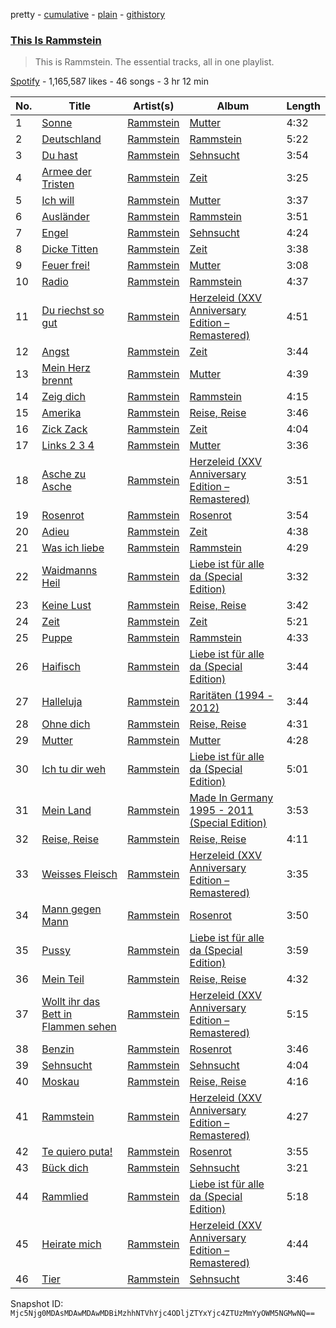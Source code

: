 pretty - [cumulative](/playlists/cumulative/37i9dQZF1DZ06evO3RbzfW.md) - [plain](/playlists/plain/37i9dQZF1DZ06evO3RbzfW) - [githistory](https://github.githistory.xyz/mackorone/spotify-playlist-archive/blob/main/playlists/plain/37i9dQZF1DZ06evO3RbzfW)

### [This Is Rammstein](https://open.spotify.com/playlist/37i9dQZF1DZ06evO3RbzfW)

> This is Rammstein\. The essential tracks, all in one playlist.

[Spotify](https://open.spotify.com/user/spotify) - 1,165,587 likes - 46 songs - 3 hr 12 min

| No. | Title | Artist(s) | Album | Length |
|---|---|---|---|---|
| 1 | [Sonne](https://open.spotify.com/track/3gVhsZtseYtY1fMuyYq06F) | [Rammstein](https://open.spotify.com/artist/6wWVKhxIU2cEi0K81v7HvP) | [Mutter](https://open.spotify.com/album/1CtTTpKbHU8KbHRB4LmBbv) | 4:32 |
| 2 | [Deutschland](https://open.spotify.com/track/2bPGTMB5sFfFYQ2YvSmup0) | [Rammstein](https://open.spotify.com/artist/6wWVKhxIU2cEi0K81v7HvP) | [Rammstein](https://open.spotify.com/album/1LoyJQVHPLHE3fCCS8Juek) | 5:22 |
| 3 | [Du hast](https://open.spotify.com/track/5awDvzxWfd53SSrsRZ8pXO) | [Rammstein](https://open.spotify.com/artist/6wWVKhxIU2cEi0K81v7HvP) | [Sehnsucht](https://open.spotify.com/album/2w6Vy8qZLU4niyQAHyu0Ag) | 3:54 |
| 4 | [Armee der Tristen](https://open.spotify.com/track/514GW1c9Jn21KgZmO6mZIE) | [Rammstein](https://open.spotify.com/artist/6wWVKhxIU2cEi0K81v7HvP) | [Zeit](https://open.spotify.com/album/75OE7M0wduJyffbffehHuR) | 3:25 |
| 5 | [Ich will](https://open.spotify.com/track/3X0K6fII7VIwL1URPrp8Ko) | [Rammstein](https://open.spotify.com/artist/6wWVKhxIU2cEi0K81v7HvP) | [Mutter](https://open.spotify.com/album/1CtTTpKbHU8KbHRB4LmBbv) | 3:37 |
| 6 | [Ausländer](https://open.spotify.com/track/7j43FohbLVulScL7S9sQZk) | [Rammstein](https://open.spotify.com/artist/6wWVKhxIU2cEi0K81v7HvP) | [Rammstein](https://open.spotify.com/album/1LoyJQVHPLHE3fCCS8Juek) | 3:51 |
| 7 | [Engel](https://open.spotify.com/track/0xrkyEMkG4dVa5OMLQZOX8) | [Rammstein](https://open.spotify.com/artist/6wWVKhxIU2cEi0K81v7HvP) | [Sehnsucht](https://open.spotify.com/album/2w6Vy8qZLU4niyQAHyu0Ag) | 4:24 |
| 8 | [Dicke Titten](https://open.spotify.com/track/5KTBaWu8IOczQ0sPWzZ7MY) | [Rammstein](https://open.spotify.com/artist/6wWVKhxIU2cEi0K81v7HvP) | [Zeit](https://open.spotify.com/album/75OE7M0wduJyffbffehHuR) | 3:38 |
| 9 | [Feuer frei!](https://open.spotify.com/track/5aNH8inF5BsbThDeOLs7zs) | [Rammstein](https://open.spotify.com/artist/6wWVKhxIU2cEi0K81v7HvP) | [Mutter](https://open.spotify.com/album/1CtTTpKbHU8KbHRB4LmBbv) | 3:08 |
| 10 | [Radio](https://open.spotify.com/track/5vZ4IeUenK2cHub2d7yfWk) | [Rammstein](https://open.spotify.com/artist/6wWVKhxIU2cEi0K81v7HvP) | [Rammstein](https://open.spotify.com/album/1LoyJQVHPLHE3fCCS8Juek) | 4:37 |
| 11 | [Du riechst so gut](https://open.spotify.com/track/4yUcHLkHUwAPpKN0Uvdo8I) | [Rammstein](https://open.spotify.com/artist/6wWVKhxIU2cEi0K81v7HvP) | [Herzeleid \(XXV Anniversary Edition – Remastered\)](https://open.spotify.com/album/6HlDm9fzYxk4vkkr3YEvSv) | 4:51 |
| 12 | [Angst](https://open.spotify.com/track/0UuNO0yYvsMPlyLF7RfQlg) | [Rammstein](https://open.spotify.com/artist/6wWVKhxIU2cEi0K81v7HvP) | [Zeit](https://open.spotify.com/album/75OE7M0wduJyffbffehHuR) | 3:44 |
| 13 | [Mein Herz brennt](https://open.spotify.com/track/5ArNGisLzrNOIVwWajRRdt) | [Rammstein](https://open.spotify.com/artist/6wWVKhxIU2cEi0K81v7HvP) | [Mutter](https://open.spotify.com/album/1CtTTpKbHU8KbHRB4LmBbv) | 4:39 |
| 14 | [Zeig dich](https://open.spotify.com/track/3d3k8g4GTVx9EFIFlOZOEX) | [Rammstein](https://open.spotify.com/artist/6wWVKhxIU2cEi0K81v7HvP) | [Rammstein](https://open.spotify.com/album/1LoyJQVHPLHE3fCCS8Juek) | 4:15 |
| 15 | [Amerika](https://open.spotify.com/track/1a8JpAL3vbAdXYrEABvOtb) | [Rammstein](https://open.spotify.com/artist/6wWVKhxIU2cEi0K81v7HvP) | [Reise, Reise](https://open.spotify.com/album/74ydDCcXTco741y42ceRJ5) | 3:46 |
| 16 | [Zick Zack](https://open.spotify.com/track/2w7Ca8DNYXBCgA6Bht7o0N) | [Rammstein](https://open.spotify.com/artist/6wWVKhxIU2cEi0K81v7HvP) | [Zeit](https://open.spotify.com/album/75OE7M0wduJyffbffehHuR) | 4:04 |
| 17 | [Links 2 3 4](https://open.spotify.com/track/52XYwQKlXp7scE7KrBBCID) | [Rammstein](https://open.spotify.com/artist/6wWVKhxIU2cEi0K81v7HvP) | [Mutter](https://open.spotify.com/album/1CtTTpKbHU8KbHRB4LmBbv) | 3:36 |
| 18 | [Asche zu Asche](https://open.spotify.com/track/407eqFGqQc40KPf43YrQ44) | [Rammstein](https://open.spotify.com/artist/6wWVKhxIU2cEi0K81v7HvP) | [Herzeleid \(XXV Anniversary Edition – Remastered\)](https://open.spotify.com/album/6HlDm9fzYxk4vkkr3YEvSv) | 3:51 |
| 19 | [Rosenrot](https://open.spotify.com/track/50LmbBKCBeDRKYvpR7ApjG) | [Rammstein](https://open.spotify.com/artist/6wWVKhxIU2cEi0K81v7HvP) | [Rosenrot](https://open.spotify.com/album/3PrS5X3QNdDUlBIE4bz6J2) | 3:54 |
| 20 | [Adieu](https://open.spotify.com/track/56SLMIzWKrEOWIQ5LCzKXV) | [Rammstein](https://open.spotify.com/artist/6wWVKhxIU2cEi0K81v7HvP) | [Zeit](https://open.spotify.com/album/75OE7M0wduJyffbffehHuR) | 4:38 |
| 21 | [Was ich liebe](https://open.spotify.com/track/4anzVbFPUuZTw0KQeZ0qnu) | [Rammstein](https://open.spotify.com/artist/6wWVKhxIU2cEi0K81v7HvP) | [Rammstein](https://open.spotify.com/album/1LoyJQVHPLHE3fCCS8Juek) | 4:29 |
| 22 | [Waidmanns Heil](https://open.spotify.com/track/2qiNfSncVqWp4Do6D4a3Le) | [Rammstein](https://open.spotify.com/artist/6wWVKhxIU2cEi0K81v7HvP) | [Liebe ist für alle da \(Special Edition\)](https://open.spotify.com/album/29J0MchD0OWNeiMNbPDwfa) | 3:32 |
| 23 | [Keine Lust](https://open.spotify.com/track/7eeDeUM9E7b0vkDfRz20Zt) | [Rammstein](https://open.spotify.com/artist/6wWVKhxIU2cEi0K81v7HvP) | [Reise, Reise](https://open.spotify.com/album/74ydDCcXTco741y42ceRJ5) | 3:42 |
| 24 | [Zeit](https://open.spotify.com/track/2KsHzM4L7ThhNJB6MHXkPx) | [Rammstein](https://open.spotify.com/artist/6wWVKhxIU2cEi0K81v7HvP) | [Zeit](https://open.spotify.com/album/75OE7M0wduJyffbffehHuR) | 5:21 |
| 25 | [Puppe](https://open.spotify.com/track/2iFgHPoa7FNHwgLnjXzu7F) | [Rammstein](https://open.spotify.com/artist/6wWVKhxIU2cEi0K81v7HvP) | [Rammstein](https://open.spotify.com/album/1LoyJQVHPLHE3fCCS8Juek) | 4:33 |
| 26 | [Haifisch](https://open.spotify.com/track/5392GpKmAP3UvIAfHC8LAW) | [Rammstein](https://open.spotify.com/artist/6wWVKhxIU2cEi0K81v7HvP) | [Liebe ist für alle da \(Special Edition\)](https://open.spotify.com/album/29J0MchD0OWNeiMNbPDwfa) | 3:44 |
| 27 | [Halleluja](https://open.spotify.com/track/5lGk2d6vYXSv5RiLMHLsCZ) | [Rammstein](https://open.spotify.com/artist/6wWVKhxIU2cEi0K81v7HvP) | [Raritäten \(1994 \- 2012\)](https://open.spotify.com/album/0o0QM3HLgDRQQslL2ott2a) | 3:44 |
| 28 | [Ohne dich](https://open.spotify.com/track/4aFC7Mes7CW5vHcb8ZApAx) | [Rammstein](https://open.spotify.com/artist/6wWVKhxIU2cEi0K81v7HvP) | [Reise, Reise](https://open.spotify.com/album/74ydDCcXTco741y42ceRJ5) | 4:31 |
| 29 | [Mutter](https://open.spotify.com/track/7jfZybgHr6yzp4iuMS2K8u) | [Rammstein](https://open.spotify.com/artist/6wWVKhxIU2cEi0K81v7HvP) | [Mutter](https://open.spotify.com/album/1CtTTpKbHU8KbHRB4LmBbv) | 4:28 |
| 30 | [Ich tu dir weh](https://open.spotify.com/track/7ritPWOWvsthxFDxOz1OjH) | [Rammstein](https://open.spotify.com/artist/6wWVKhxIU2cEi0K81v7HvP) | [Liebe ist für alle da \(Special Edition\)](https://open.spotify.com/album/29J0MchD0OWNeiMNbPDwfa) | 5:01 |
| 31 | [Mein Land](https://open.spotify.com/track/1Cssm6TMieYSFz8gQyPzxa) | [Rammstein](https://open.spotify.com/artist/6wWVKhxIU2cEi0K81v7HvP) | [Made In Germany 1995 \- 2011 \(Special Edition\)](https://open.spotify.com/album/20mEbRzpqGIWyLtUO6LbjB) | 3:53 |
| 32 | [Reise, Reise](https://open.spotify.com/track/6bvTzuFABmFnAAmVZ3nlMh) | [Rammstein](https://open.spotify.com/artist/6wWVKhxIU2cEi0K81v7HvP) | [Reise, Reise](https://open.spotify.com/album/74ydDCcXTco741y42ceRJ5) | 4:11 |
| 33 | [Weisses Fleisch](https://open.spotify.com/track/3c02RAbOojbCSXQebk6Sf1) | [Rammstein](https://open.spotify.com/artist/6wWVKhxIU2cEi0K81v7HvP) | [Herzeleid \(XXV Anniversary Edition – Remastered\)](https://open.spotify.com/album/6HlDm9fzYxk4vkkr3YEvSv) | 3:35 |
| 34 | [Mann gegen Mann](https://open.spotify.com/track/0GxIAMtKFYTQZpR1avO6HB) | [Rammstein](https://open.spotify.com/artist/6wWVKhxIU2cEi0K81v7HvP) | [Rosenrot](https://open.spotify.com/album/3PrS5X3QNdDUlBIE4bz6J2) | 3:50 |
| 35 | [Pussy](https://open.spotify.com/track/50AB24h51HlBrp6PqOg50k) | [Rammstein](https://open.spotify.com/artist/6wWVKhxIU2cEi0K81v7HvP) | [Liebe ist für alle da \(Special Edition\)](https://open.spotify.com/album/29J0MchD0OWNeiMNbPDwfa) | 3:59 |
| 36 | [Mein Teil](https://open.spotify.com/track/39RKlCfLoqb8o2aXfpVfjW) | [Rammstein](https://open.spotify.com/artist/6wWVKhxIU2cEi0K81v7HvP) | [Reise, Reise](https://open.spotify.com/album/74ydDCcXTco741y42ceRJ5) | 4:32 |
| 37 | [Wollt ihr das Bett in Flammen sehen](https://open.spotify.com/track/2MC5MLUdhrVUWGHUFHvaLF) | [Rammstein](https://open.spotify.com/artist/6wWVKhxIU2cEi0K81v7HvP) | [Herzeleid \(XXV Anniversary Edition – Remastered\)](https://open.spotify.com/album/6HlDm9fzYxk4vkkr3YEvSv) | 5:15 |
| 38 | [Benzin](https://open.spotify.com/track/1XanLfYUUBB6bLbnSh1KyU) | [Rammstein](https://open.spotify.com/artist/6wWVKhxIU2cEi0K81v7HvP) | [Rosenrot](https://open.spotify.com/album/3PrS5X3QNdDUlBIE4bz6J2) | 3:46 |
| 39 | [Sehnsucht](https://open.spotify.com/track/3oWFQPp5lL5x907hCcCRa9) | [Rammstein](https://open.spotify.com/artist/6wWVKhxIU2cEi0K81v7HvP) | [Sehnsucht](https://open.spotify.com/album/2w6Vy8qZLU4niyQAHyu0Ag) | 4:04 |
| 40 | [Moskau](https://open.spotify.com/track/4L9UGREMQBfYLmGwlACgTV) | [Rammstein](https://open.spotify.com/artist/6wWVKhxIU2cEi0K81v7HvP) | [Reise, Reise](https://open.spotify.com/album/74ydDCcXTco741y42ceRJ5) | 4:16 |
| 41 | [Rammstein](https://open.spotify.com/track/0Zfh4uDmJz3D44Qy9nYMqu) | [Rammstein](https://open.spotify.com/artist/6wWVKhxIU2cEi0K81v7HvP) | [Herzeleid \(XXV Anniversary Edition – Remastered\)](https://open.spotify.com/album/6HlDm9fzYxk4vkkr3YEvSv) | 4:27 |
| 42 | [Te quiero puta!](https://open.spotify.com/track/0KwqP13BnZMIycfxnqWtK1) | [Rammstein](https://open.spotify.com/artist/6wWVKhxIU2cEi0K81v7HvP) | [Rosenrot](https://open.spotify.com/album/3PrS5X3QNdDUlBIE4bz6J2) | 3:55 |
| 43 | [Bück dich](https://open.spotify.com/track/0HSVba6oa1QdUkco67C3e3) | [Rammstein](https://open.spotify.com/artist/6wWVKhxIU2cEi0K81v7HvP) | [Sehnsucht](https://open.spotify.com/album/2w6Vy8qZLU4niyQAHyu0Ag) | 3:21 |
| 44 | [Rammlied](https://open.spotify.com/track/1jBL8PB3CqDYjR0luCpX00) | [Rammstein](https://open.spotify.com/artist/6wWVKhxIU2cEi0K81v7HvP) | [Liebe ist für alle da \(Special Edition\)](https://open.spotify.com/album/29J0MchD0OWNeiMNbPDwfa) | 5:18 |
| 45 | [Heirate mich](https://open.spotify.com/track/33LTCp3HM36k7KuB7M3IHd) | [Rammstein](https://open.spotify.com/artist/6wWVKhxIU2cEi0K81v7HvP) | [Herzeleid \(XXV Anniversary Edition – Remastered\)](https://open.spotify.com/album/6HlDm9fzYxk4vkkr3YEvSv) | 4:44 |
| 46 | [Tier](https://open.spotify.com/track/0S2UfCA5A275xChEi9a6vU) | [Rammstein](https://open.spotify.com/artist/6wWVKhxIU2cEi0K81v7HvP) | [Sehnsucht](https://open.spotify.com/album/2w6Vy8qZLU4niyQAHyu0Ag) | 3:46 |

Snapshot ID: `Mjc5Njg0MDAsMDAwMDAwMDBiMzhhNTVhYjc4ODljZTYxYjc4ZTUzMmYyOWM5NGMwNQ==`
